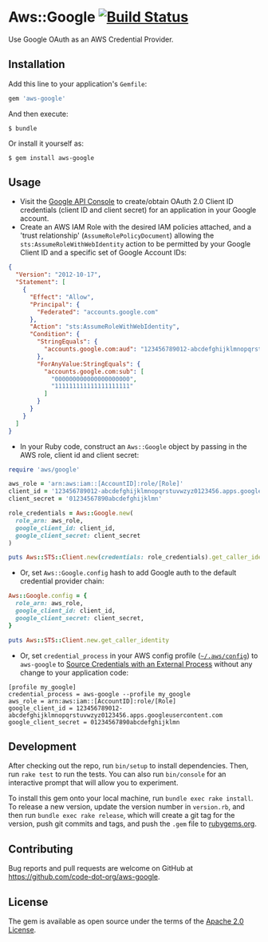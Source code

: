 # Aws::Google [![Build Status](https://travis-ci.com/code-dot-org/aws-google.svg?branch=master)](https://travis-ci.com/code-dot-org/aws-google)

Use Google OAuth as an AWS Credential Provider.

## Installation

Add this line to your application's `Gemfile`:

```ruby
gem 'aws-google'
```

And then execute:

    $ bundle

Or install it yourself as:

    $ gem install aws-google

## Usage

- Visit the [Google API Console](https://console.developers.google.com/) to create/obtain OAuth 2.0 Client ID credentials (client ID and client secret) for an application in your Google account.
- Create an AWS IAM Role with the desired IAM policies attached, and a 'trust relationship' (`AssumeRolePolicyDocument`) allowing the `sts:AssumeRoleWithWebIdentity` action to be permitted
by your Google Client ID and a specific set of Google Account IDs:

```json
{
  "Version": "2012-10-17",
  "Statement": [
    {
      "Effect": "Allow",
      "Principal": {
        "Federated": "accounts.google.com"
      },
      "Action": "sts:AssumeRoleWithWebIdentity",
      "Condition": {
        "StringEquals": {
          "accounts.google.com:aud": "123456789012-abcdefghijklmnopqrstuvwzyz0123456.apps.googleusercontent.com"
        },
        "ForAnyValue:StringEquals": {
          "accounts.google.com:sub": [
            "000000000000000000000",
            "111111111111111111111"
          ]
        }
      }
    }
  ]
}
```

- In your Ruby code, construct an `Aws::Google` object by passing in the AWS role, client id and client secret:
```ruby
require 'aws/google'

aws_role = 'arn:aws:iam::[AccountID]:role/[Role]'
client_id = '123456789012-abcdefghijklmnopqrstuvwzyz0123456.apps.googleusercontent.com'
client_secret = '01234567890abcdefghijklmn'

role_credentials = Aws::Google.new(
  role_arn: aws_role,
  google_client_id: client_id,
  google_client_secret: client_secret
)

puts Aws::STS::Client.new(credentials: role_credentials).get_caller_identity
```

- Or, set `Aws::Google.config` hash to add Google auth to the default credential provider chain:

```ruby
Aws::Google.config = {
  role_arn: aws_role,
  google_client_id: client_id,
  google_client_secret: client_secret,
}

puts Aws::STS::Client.new.get_caller_identity
```

- Or, set `credential_process` in your AWS config profile ([`~/.aws/config`](https://docs.aws.amazon.com/cli/latest/userguide/cli-configure-files.html#cli-configure-files-where)) to `aws-google` to [Source Credentials with an External Process](https://docs.aws.amazon.com/cli/latest/userguide/cli-configure-sourcing-external.html) without any change to your application code:

```
[profile my_google]
credential_process = aws-google --profile my_google
aws_role = arn:aws:iam::[AccountID]:role/[Role]
google_client_id = 123456789012-abcdefghijklmnopqrstuvwzyz0123456.apps.googleusercontent.com
google_client_secret = 01234567890abcdefghijklmn

```

## Development

After checking out the repo, run `bin/setup` to install dependencies. Then, run `rake test` to run the tests. You can also run `bin/console` for an interactive prompt that will allow you to experiment.

To install this gem onto your local machine, run `bundle exec rake install`. To release a new version, update the version number in `version.rb`, and then run `bundle exec rake release`, which will create a git tag for the version, push git commits and tags, and push the `.gem` file to [rubygems.org](https://rubygems.org).

## Contributing

Bug reports and pull requests are welcome on GitHub at https://github.com/code-dot-org/aws-google.

## License

The gem is available as open source under the terms of the [Apache 2.0 License](http://opensource.org/licenses/apache-2.0).
